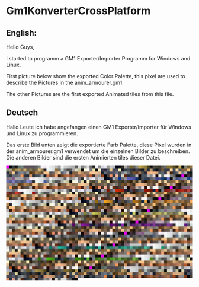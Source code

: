 # Gm1KonverterCrossPlatform

English:
---------
Hello Guys,

i started to programm a GM1 Exporter/Importer Programm for Windows and Linux.

First picture below show the exported Color Palette, this pixel are used to describe the Pictures in the anim_armourer.gm1.

The other Pictures are the first exported Animated tiles from this file.

Deutsch
---------

Hallo Leute ich habe angefangen einen GM1 Exporter/Importer für Windows und Linux zu programmieren.

Das erste Bild unten zeigt die exportierte Farb Palette, diese Pixel wurden in der anim_armourer.gm1 verwendet um die einzelnen Bilder zu beschreiben.
Die anderen Bilder sind die ersten Animierten tiles dieser Datei.

![Palette](https://github.com/Gaaammmler/Gm1KonverterCrossPlatform/blob/master/anim_armourer.gm1/Palette.png)

